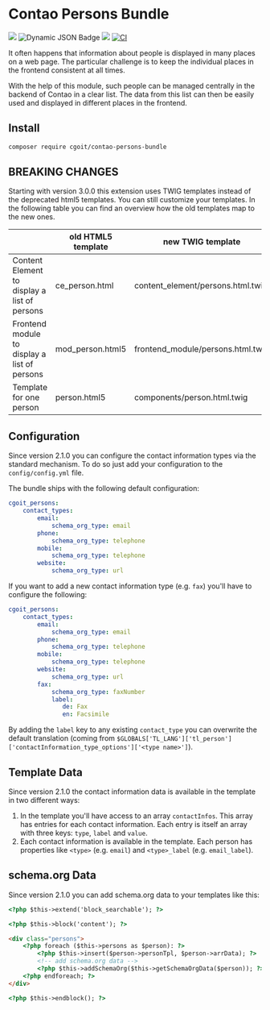 # Contao Persons Bundle

[![](https://img.shields.io/packagist/v/cgoit/contao-persons-bundle.svg)](https://packagist.org/packages/cgoit/contao-persons-bundle)
![Dynamic JSON Badge](https://img.shields.io/badge/dynamic/json?url=https%3A%2F%2Fraw.githubusercontent.com%2FcgoIT%2Fcontao-persons-bundle%2Fmain%2Fcomposer.json&query=%24.require%5B%22contao%2Fcore-bundle%22%5D&label=Contao%20Version)
[![](https://img.shields.io/packagist/dt/cgoit/contao-persons-bundle.svg)](https://packagist.org/packages/cgoit/contao-persons-bundle)
[![CI](https://github.com/cgoIT/contao-persons-bundle/actions/workflows/ci.yml/badge.svg)](https://github.com/cgoIT/contao-persons-bundle/actions/workflows/ci.yml)

It often happens that information about people is displayed in many places on a web page. The particular challenge is to keep the individual places in the frontend consistent at all times.

With the help of this module, such people can be managed centrally in the backend of Contao in a clear list. The data from this list can then be easily used and displayed in different places in the frontend.

## Install

```bash
composer require cgoit/contao-persons-bundle
```

## BREAKING CHANGES

Starting with version 3.0.0 this extension uses TWIG templates instead of the deprecated html5 templates.
You can still customize your templates. In the following table you can find an overview how the old templates
map to the new ones.

|                                              | old HTML5 template | new TWIG template                 |
|----------------------------------------------|--------------------|-----------------------------------|
| Content Element to display a list of persons | ce_person.html     | content_element/persons.html.twig |
| Frontend module to display a list of persons | mod_person.html5   | frontend_module/persons.html.twig |
| Template for one person                      | person.html5       | components/person.html.twig       |

## Configuration

Since version 2.1.0 you can configure the contact information types via the standard mechanism. To do so
just add your configuration to the `config/config.yml` file.

The bundle ships with the following default configuration:

```yaml
cgoit_persons:
    contact_types:
        email:
            schema_org_type: email
        phone:
            schema_org_type: telephone
        mobile:
            schema_org_type: telephone
        website:
            schema_org_type: url
```

If you want to add a new contact information type (e.g. `fax`) you'll have to configure the following:

```yaml
cgoit_persons:
    contact_types:
        email:
            schema_org_type: email
        phone:
            schema_org_type: telephone
        mobile:
            schema_org_type: telephone
        website:
            schema_org_type: url
        fax:
            schema_org_type: faxNumber
            label:
               de: Fax
               en: Facsimile
```

By adding the `label` key to any existing `contact_type` you can overwrite the default translation (coming from `$GLOBALS['TL_LANG']['tl_person']['contactInformation_type_options']['<type name>']`).

## Template Data

Since version 2.1.0 the contact information data is available in the template in two different ways:

1. In the template you'll have access to an array `contactInfos`. This array has entries for each contact information. Each entry is itself an array with three keys: `type`, `label` and `value`.
2. Each contact information is available in the template. Each person has properties like `<type>` (e.g. `email`) and `<type>_label` (e.g. `email_label`).

## schema.org Data

Since version 2.1.0 you can add schema.org data to your templates like this:

```html
<?php $this->extend('block_searchable'); ?>

<?php $this->block('content'); ?>

<div class="persons">
    <?php foreach ($this->persons as $person): ?>
        <?php $this->insert($person->personTpl, $person->arrData); ?>
        <!-- add schema.org data -->
        <?php $this->addSchemaOrg($this->getSchemaOrgData($person)); ?>
    <?php endforeach; ?>
</div>

<?php $this->endblock(); ?>
```

